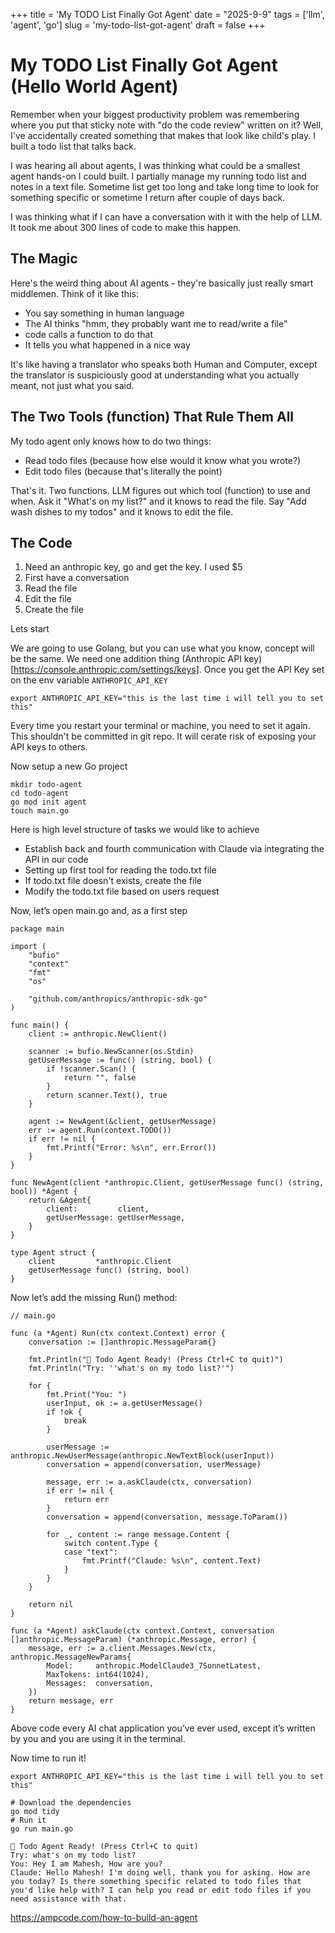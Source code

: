 +++
title = 'My TODO List Finally Got Agent'
date = "2025-9-9"
tags = ['llm', 'agent', 'go']
slug = 'my-todo-list-got-agent'
draft = false
+++

# My TODO List Finally Got Agent (Hello World Agent)

Remember when your biggest productivity problem was remembering where you put that sticky note with "do the code review" written on it? Well, I've accidentally created something that makes that look like child's play. I built a todo list that talks back.

I was hearing all about agents, I was thinking what could be a smallest agent hands-on I could built. I partially manage my running todo list and notes in a text file. Sometime list get too long and take long time to look for something specific or sometime I return after couple of days back.

I was thinking what if I can have a conversation with it with the help of LLM. It took me about 300 lines of code to make this happen.


## The Magic 

Here's the weird thing about AI agents - they're basically just really smart middlemen. Think of it like this:

- You say something in human language
- The AI thinks "hmm, they probably want me to read/write a file"
- code calls a function to do that
- It tells you what happened in a nice way

It's like having a translator who speaks both Human and Computer, except the translator is suspiciously good at understanding what you actually meant, not just what you said.

## The Two Tools (function) That Rule Them All

My todo agent only knows how to do two things:

- Read todo files (because how else would it know what you wrote?)
- Edit todo files (because that's literally the point)

That's it. Two functions. LLM figures out which tool (function) to use and when. Ask it "What's on my list?" and it knows to read the file. Say "Add wash dishes to my todos" and it knows to edit the file.

## The Code

1. Need an anthropic key, go and get the key. I used $5
2. First have a conversation 
3. Read the file 
4. Edit the file 
5. Create the file 

Lets start 

We are going to use Golang, but you can use what you know, concept will be the same. We need one addition thing (Anthropic API key)[https://console.anthropic.com/settings/keys]. Once you get the API Key set on the env variable `ANTHROPIC_API_KEY`

```
export ANTHROPIC_API_KEY="this is the last time i will tell you to set this"
```

Every time you restart your terminal or machine, you need to set it again. This shouldn't be committed in git repo. It will cerate risk of exposing your API keys to others.


Now setup a new Go project

```
mkdir todo-agent
cd todo-agent
go mod init agent
touch main.go
```

Here is high level structure of tasks we would like to achieve 

- Establish back and fourth communication with Claude via integrating the API in our code
- Setting up first tool for reading the todo.txt file 
- If todo.txt file doesn't exists, create the file
- Modify the todo.txt file based on users request

Now, let’s open main.go and, as a first step

```
package main

import (
	"bufio"
	"context"
	"fmt"
	"os"

	"github.com/anthropics/anthropic-sdk-go"
)

func main() {
	client := anthropic.NewClient()

	scanner := bufio.NewScanner(os.Stdin)
	getUserMessage := func() (string, bool) {
		if !scanner.Scan() {
			return "", false
		}
		return scanner.Text(), true
	}

	agent := NewAgent(&client, getUserMessage)
	err := agent.Run(context.TODO())
	if err != nil {
		fmt.Printf("Error: %s\n", err.Error())
	}
}

func NewAgent(client *anthropic.Client, getUserMessage func() (string, bool)) *Agent {
	return &Agent{
		client:         client,
		getUserMessage: getUserMessage,
	}
}

type Agent struct {
	client         *anthropic.Client
	getUserMessage func() (string, bool)
}
```

Now let’s add the missing Run() method:

```
// main.go

func (a *Agent) Run(ctx context.Context) error {
	conversation := []anthropic.MessageParam{}

	fmt.Println("🤖 Todo Agent Ready! (Press Ctrl+C to quit)")
    fmt.Println("Try: ''what's on my todo list?'")

	for {
		fmt.Print("You: ")
		userInput, ok := a.getUserMessage()
		if !ok {
			break
		}

		userMessage := anthropic.NewUserMessage(anthropic.NewTextBlock(userInput))
		conversation = append(conversation, userMessage)

		message, err := a.askClaude(ctx, conversation)
		if err != nil {
			return err
		}
		conversation = append(conversation, message.ToParam())

		for _, content := range message.Content {
			switch content.Type {
			case "text":
				fmt.Printf("Claude: %s\n", content.Text)
			}
		}
	}

	return nil
}

func (a *Agent) askClaude(ctx context.Context, conversation []anthropic.MessageParam) (*anthropic.Message, error) {
	message, err := a.client.Messages.New(ctx, anthropic.MessageNewParams{
		Model:     anthropic.ModelClaude3_7SonnetLatest,
		MaxTokens: int64(1024),
		Messages:  conversation,
	})
	return message, err
}

```

Above code every AI chat application you’ve ever used, except it’s written by you and you are using it in the terminal.

Now time to run it!

```
export ANTHROPIC_API_KEY="this is the last time i will tell you to set this"

# Download the dependencies
go mod tidy
# Run it
go run main.go
```


```
🤖 Todo Agent Ready! (Press Ctrl+C to quit)
Try: what's on my todo list?
You: Hey I am Mahesh, How are you?
Claude: Hello Mahesh! I'm doing well, thank you for asking. How are you today? Is there something specific related to todo files that you'd like help with? I can help you read or edit todo files if you need assistance with that.
```

https://ampcode.com/how-to-build-an-agent